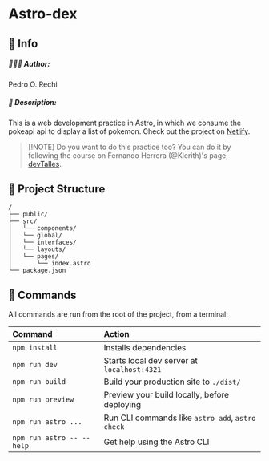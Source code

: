# Astro-dex

## 🔎 Info

##### 👨🏻‍💻 Author:
Pedro O. Rechi

##### 📄 Description:
This is a web development practice in Astro, in which we consume the pokeapi api to display a list of pokemon.
Check out the project on [Netlify](https://statuesque-yeot-89630f.netlify.app/pokemons/1/).

>[!NOTE] Do you want to do this practice too? You can do it by following the course on Fernando Herrera (@Klerith)'s page, [devTalles](https://cursos.devtalles.com/).

## 🚀 Project Structure

```text
/
├── public/
├── src/
│   └── components/
│   └── global/
│   └── interfaces/
│   └── layouts/
│   └── pages/
│       └── index.astro
└── package.json
```

## 🧞 Commands

All commands are run from the root of the project, from a terminal:

| Command                   | Action                                           |
| :------------------------ | :----------------------------------------------- |
| `npm install`             | Installs dependencies                            |
| `npm run dev`             | Starts local dev server at `localhost:4321`      |
| `npm run build`           | Build your production site to `./dist/`          |
| `npm run preview`         | Preview your build locally, before deploying     |
| `npm run astro ...`       | Run CLI commands like `astro add`, `astro check` |
| `npm run astro -- --help` | Get help using the Astro CLI                     |
